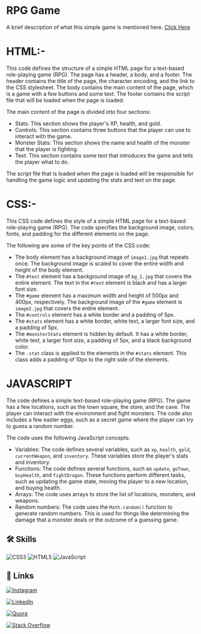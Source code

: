 
# RPG Game

A brief description of what this simple game is mentioned here.
[Click Here](https://wilsonraja01.github.io/rpggame/)



# HTML:-

This code defines the structure of a simple HTML page for a text-based role-playing game (RPG). The page has a header, a body, and a footer. The header contains the title of the page, the character encoding, and the link to the CSS stylesheet. The body contains the main content of the page, which is a game with a few buttons and some text. The footer contains the script file that will be loaded when the page is loaded.

The main content of the page is divided into four sections:

* Stats: This section shows the player's XP, health, and gold.
* Controls: This section contains three buttons that the player can use to interact with the game.
* Monster Stats: This section shows the name and health of the monster that the player is fighting.
* Text: This section contains some text that introduces the game and tells the player what to do.

The script file that is loaded when the page is loaded will be responsible for handling the game logic and updating the stats and text on the page.

# CSS:-

This CSS code defines the style of a simple HTML page for a text-based role-playing game (RPG). The code specifies the background image, colors, fonts, and padding for the different elements on the page.

The following are some of the key points of the CSS code:

* The body element has a background image of `image1.jpg` that repeats once. The background image is scaled to cover the entire width and height of the body element.
* The `#text` element has a background image of `bg_1.jpg` that covers the entire element. The text in the `#text` element is black and has a larger font size.
* The `#game` element has a maximum width and height of 500px and 400px, respectively. The background image of the `#game` element is `image2.jpg` that covers the entire element.
* The `#controls` element has a white border and a padding of 5px.
* The `#stats` element has a white border, white text, a larger font size, and a padding of 5px.
* The `#monsterStats` element is hidden by default. It has a white border, white text, a larger font size, a padding of 5px, and a black background color.
* The `.stat` class is applied to the elements in the `#stats` element. This class adds a padding of 10px to the right side of the elements.

# JAVASCRIPT

The code defines a simple text-based role-playing game (RPG). The game has a few locations, such as the town square, the store, and the cave. The player can interact with the environment and fight monsters. The code also includes a few easter eggs, such as a secret game where the player can try to guess a random number.

The code uses the following JavaScript concepts:

* Variables: The code defines several variables, such as `xp`, `health`, `gold`, `currentWeapon`, and `inventory`. These variables store the player's stats and inventory.
* Functions: The code defines several functions, such as `update`, `goTown`, `buyHealth`, and `fightDragon`. These functions perform different tasks, such as updating the game state, moving the player to a new location, and buying health.
* Arrays: The code uses arrays to store the list of locations, monsters, and weapons.
* Random numbers: The code uses the `Math.random()` function to generate random numbers. This is used for things like determining the damage that a monster deals or the outcome of a guessing game.


## 🛠 Skills
![CSS3](https://img.shields.io/badge/css3-%231572B6.svg?style=plastic&logo=css3&logoColor=white) 
![HTML5](https://img.shields.io/badge/html5-%23E34F26.svg?style=plastic&logo=html5&logoColor=white) 
![JavaScript](https://img.shields.io/badge/javascript-%23323330.svg?style=plastic&logo=javascript&logoColor=%23F7DF1E)


## 🔗 Links
[![Instagram](https://img.shields.io/badge/Instagram-%23E4405F.svg?logo=Instagram&logoColor=white)](https://www.instagram.com/wilsonraja.r.a_official/) 

[![LinkedIn](https://img.shields.io/badge/LinkedIn-%230077B5.svg?logo=linkedin&logoColor=white)](https://www.linkedin.com/in/wilson-antony-ra/) 

[![Quora](https://img.shields.io/badge/Quora-%23B92B27.svg?logo=Quora&logoColor=white)](https://www.quora.com/profile/Wilson-Raja-10) 

[![Stack Overflow](https://img.shields.io/badge/-Stackoverflow-FE7A16?logo=stack-overflow&logoColor=white)](https://stackoverflow.com/users/20377070/wilson-a)


